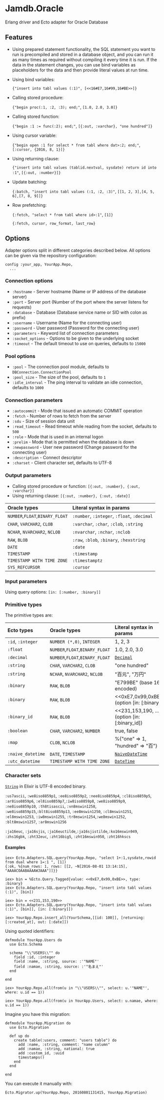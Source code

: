 # Jamdb.Oracle

Erlang driver and Ecto adapter for Oracle Database

## Features

 * Using prepared statement functionality, the SQL statement you want
   to run is precompiled and stored in a database object, and you can run it
   as many times as required without compiling it every time it is run. If the data in the
   statement changes, you can use bind variables as placeholders for the data and then 
   provide literal values at run time.

 * Using bind variables:

    `{"insert into tabl values (:1)", [<<16#E7,16#99,16#BE>>]}`
 * Calling stored procedure:

    `{"begin proc(:1, :2, :3); end;"`, `[1.0, 2.0, 3.0]}`
 * Calling stored function:

    `{"begin :1 := func(:2); end;"`, `[{:out, :varchar}, "one hundred"]}`
 * Using cursor variable:

    `{"begin open :1 for select * from tabl where dat>:2; end;"`, `[:cursor, {2016, 8, 1}]}`
 * Using returning clause:

    `{"insert into tabl values (tablid.nextval, sysdate) return id into :1"`, `[{:out, :number}]}`
 * Update batching:

    `{:batch, "insert into tabl values (:1, :2, :3)"`, `[[1, 2, 3],[4, 5, 6],[7, 8, 9]]}`
 * Row prefetching:

    `{:fetch, "select * from tabl where id>:1"`, `[1]}`

    `{:fetch, cursor, row_format, last_row}`

## Options

Adapter options split in different categories described
below. All options can be given via the repository
configuration:

    config :your_app, YourApp.Repo,
      ...

### Connection options

  * `:hostname` - Server hostname (Name or IP address of the database server)
  * `:port` - Server port (Number of the port where the server listens for requests)
  * `:database` - Database (Database service name or SID with colon as prefix)
  * `:username` - Username (Name for the connecting user)
  * `:password` - User password (Password for the connecting user)
  * `:parameters` - Keyword list of connection parameters
  * `:socket_options` - Options to be given to the underlying socket
  * `:timeout` - The default timeout to use on queries, defaults to `15000`

### Pool options

  * `:pool` - The connection pool module, defaults to `DBConnection.ConnectionPool`
  * `:pool_size` - The size of the pool, defaults to `1`
  * `:idle_interval` - The ping interval to validate an idle connection, defaults to `1000`	

### Connection parameters

  * `:autocommit` - Mode that issued an automatic COMMIT operation
  * `:fetch` - Number of rows to fetch from the server
  * `:sdu` - Size of session data unit
  * `:read_timeout` - Read timeout while reading from the socket, defaults to `500`
  * `:role` - Mode that is used in an internal logon
  * `:prelim` - Mode that is permitted when the database is down
  * `:newpassword` - User new password (Change password for the connecting user)
  * `:description` - Connect descriptor
  * `:charset` - Client character set, defaults to UTF-8

### Output parameters

* Calling stored procedure or function: `[{:out, :number}, {:out, :varchar}]`
* Using returning clause: `[{:out, :number}, {:out, :date}]`

Oracle types                     | Literal syntax in params
:------------------------------- | :-----------------------
`NUMBER`,`FLOAT`,`BINARY_FLOAT`  | `:number`, `:integer`, `:float`, `:decimal`
`CHAR`, `VARCHAR2`, `CLOB`       | `:varchar`, `:char`, `:clob`, `:string`
`NCHAR`, `NVARCHAR2`, `NCLOB`    | `:nvarchar`, `:nchar`, `:nclob`
`RAW`, `BLOB`                    | `:raw`, `:blob`, `:binary`, `:hexstring`
`DATE`                           | `:date`
`TIMESTAMP`                      | `:timestamp`
`TIMESTAMP WITH TIME ZONE`       | `:timestamptz`
`SYS_REFCURSOR`                  | `:cursor`

### Input parameters

Using query options: `[in: [:number, :binary]]`

### Primitive types

The primitive types are:

Ecto types              | Oracle types                     | Literal syntax in params
:---------------------- | :------------------------------- | :-----------------------
`:id`, `:integer`       | `NUMBER (*,0)`, `INTEGER`        | 1, 2, 3
`:float`                | `NUMBER`,`FLOAT`,`BINARY_FLOAT`  | 1.0, 2.0, 3.0
`:decimal`              | `NUMBER`,`FLOAT`,`BINARY_FLOAT`  | [`Decimal`](https://hexdocs.pm/decimal)
`:string`               | `CHAR`, `VARCHAR2`, `CLOB`       | "one hundred"
`:string`               | `NCHAR`, `NVARCHAR2`, `NCLOB`    | "百元", "万円"
`:binary`               | `RAW`, `BLOB`                    | "E799BE" (base 16 encoded)
`:binary`               | `RAW`, `BLOB`                    | <<0xE7,0x99,0xBE>> (option [in: [:binary])
`:binary_id`            | `RAW`, `BLOB`                    | <<231,153,190, ...>> (option [in: [:binary_id])
`:boolean`              | `CHAR`, `VARCHAR2`, `NUMBER`     | true, false
`:map`                  | `CLOB`, `NCLOB`                  | %{"one" => 1, "hundred" => "百"}
`:naive_datetime`       | `DATE`, `TIMESTAMP`              | [`NaiveDateTime`](https://hexdocs.pm/elixir)
`:utc_datetime`         | `TIMESTAMP WITH TIME ZONE`       | [`DateTime`](https://hexdocs.pm/elixir)

### Character sets

[`String`](https://hexdocs.pm/elixir) in Elixir is UTF-8 encoded binary.

`:us7ascii`, `:we8iso8859p1`, `:ee8iso8859p2`, `:nee8iso8859p4`, `:cl8iso8859p5`, `:ar8iso8859p6`,
`:el8iso8859p7`,`:iw8iso8859p8`, `:we8iso8859p9`, `:ne8iso8859p10`, `:th8tisascii`, `:vn8mswin1258`,
`:we8iso8859p15`,`:blt8iso8859p13`, `:ee8mswin1250`, `:cl8mswin1251`, `:el8mswin1253`, `:iw8mswin1255`,
`:tr8mswin1254`,`:we8mswin1252`, `:blt8mswin1257`, `:ar8mswin1256`

`:ja16euc`, `:ja16sjis`, `:ja16euctilde`,`:ja16sjistilde`,`:ko16mswin949`,
`:zhs16gbk`, `:zht32euc`, `:zht16big5`, `:zht16mswin950`, `:zht16hkscs`

#### Examples

    iex> Ecto.Adapters.SQL.query(YourApp.Repo, "select 1+:1,sysdate,rowid from dual where 1=:1 ", [1])
    {:ok, %{num_rows: 1, rows: [[2, ~N[2016-08-01 13:14:15], "AAAACOAABAAAAWJAAA"]]}}

    iex> bin = %Ecto.Query.Tagged{value: <<0xE7,0x99,0xBE>>, type: :binary}
    iex> Ecto.Adapters.SQL.query(YourApp.Repo, "insert into tabl values (:1)", [bin])
    
    iex> bin = <<231,153,190>>
    iex> Ecto.Adapters.SQL.query(YourApp.Repo, "insert into tabl values (:1)", [bin]], [in: [:binary]])

    iex> YourApp.Repo.insert_all(YourSchema,[[id: 100]], [returning: [:created_at], out: [:date]])

Using quoted identifiers:

    defmodule YourApp.Users do
      use Ecto.Schema

      schema "\\"USERS\\"" do
        field :id, :integer
        field :name, :string, source: :'"NAME"'
        field :namae, :string, source: :'"名まえ"'
      end

    end

    iex> YourApp.Repo.all(from(u in "\\"USERS\\"", select: u.'"NAME"', where: u.id == 1))

    iex> YourApp.Repo.all(from(u in YourApp.Users, select: u.namae, where: u.id == 1))

Imagine you have this migration:

    defmodule YourApp.Migration do
      use Ecto.Migration

      def up do
        create table(:users, comment: "users table") do
          add :name, :string, comment: "name column"
          add :namae, :string, national: true
          add :custom_id, :uuid
          timestamps()
        end
      end

    end

You can execute it manually with:

    Ecto.Migrator.up(YourApp.Repo, 20160801131415, YourApp.Migration)
